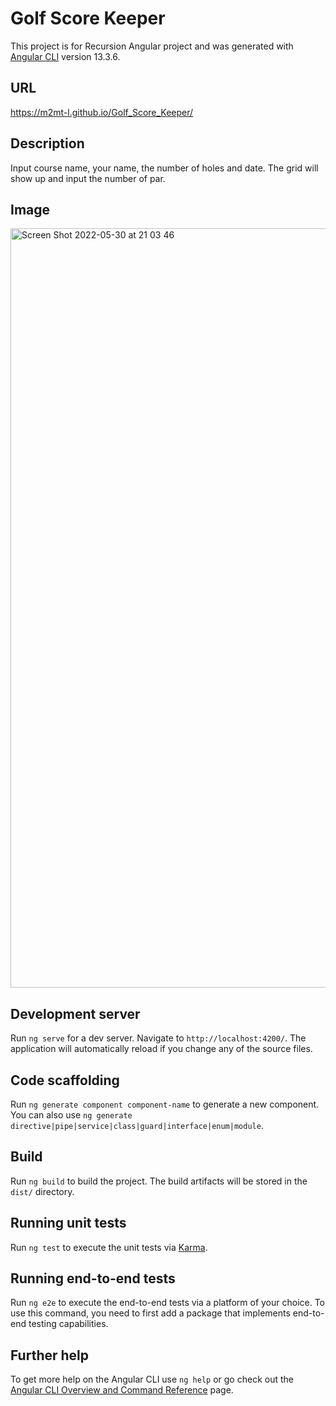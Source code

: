 # Golf Score Keeper
This project is for Recursion Angular project and was generated with [Angular CLI](https://github.com/angular/angular-cli) version 13.3.6.

## URL
https://m2mt-l.github.io/Golf_Score_Keeper/

## Description
Input course name, your name, the number of holes and date. The grid will show up and input the number of par.

## Image
<img width="1215" alt="Screen Shot 2022-05-30 at 21 03 46" src="https://user-images.githubusercontent.com/6548931/170998305-9825e30e-e900-4247-a8b7-e909ae832939.png">

## Development server

Run `ng serve` for a dev server. Navigate to `http://localhost:4200/`. The application will automatically reload if you change any of the source files.

## Code scaffolding

Run `ng generate component component-name` to generate a new component. You can also use `ng generate directive|pipe|service|class|guard|interface|enum|module`.

## Build

Run `ng build` to build the project. The build artifacts will be stored in the `dist/` directory.

## Running unit tests

Run `ng test` to execute the unit tests via [Karma](https://karma-runner.github.io).

## Running end-to-end tests

Run `ng e2e` to execute the end-to-end tests via a platform of your choice. To use this command, you need to first add a package that implements end-to-end testing capabilities.

## Further help

To get more help on the Angular CLI use `ng help` or go check out the [Angular CLI Overview and Command Reference](https://angular.io/cli) page.
